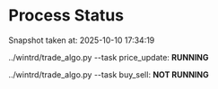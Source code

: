 # Process Status

Snapshot taken at: 2025-10-10 17:34:19

../wintrd/trade_algo.py --task price_update: **RUNNING**

../wintrd/trade_algo.py --task buy_sell: **NOT RUNNING**


